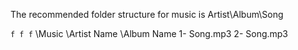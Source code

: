 The recommended folder structure for music is Artist\Album\Song

`
f
f
f
`
 \Music
    \Artist Name
       \Album Name
          1- Song.mp3
          2- Song.mp3